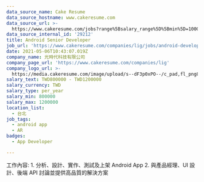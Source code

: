 ```yaml
---
data_source_name: Cake Resume
data_source_hostname: www.cakeresume.com
data_source_url: >-
  https://www.cakeresume.com/jobs?range%5Bsalary_range%5D%5Bmin%5D=1000000&refinementList%5Bprofession%5D%5B0%5D=tech_android-development&refinementList%5Bprofession%5D%5B1%5D=tech_ios-development
data_source_internal_id: '29212'
title: Android Senior Developer
job_url: 'https://www.cakeresume.com/companies/lig/jobs/android-developer-7ed54a'
date: 2021-05-06T10:43:07.019Z
company_name: 光時代科技有限公司
company_page_url: 'https://www.cakeresume.com/companies/lig'
company_logo_url: >-
  https://media.cakeresume.com/image/upload/s--dF3p0xPO--/c_pad,fl_png8,h_200,w_200/v1593675897/svyjjorvn9k4ceoykc7a.png
salary_text: TWD800000 - TWD1200000
salary_currency: TWD
salary_type: per_year
salary_min: 800000
salary_max: 1200000
location_list:
  - 台北
job_tags:
  - android app
  - AR
badges:
  - App Developer

---
```


工作內容: 1. 分析、設計、實作、測試及上架 Android App 2. 與產品經理、UI 設計、後端 API 討論並提供高品質的解決方案